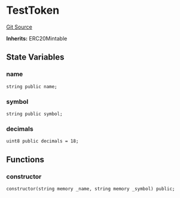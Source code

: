 # TestToken
[Git Source](https://github.com/TOKnetwork/contracts/blob/155f729fd8db0676297384375468d4d45b8aa44e/contracts/common/tokens/TestToken.sol)

**Inherits:**
ERC20Mintable


## State Variables
### name

```solidity
string public name;
```


### symbol

```solidity
string public symbol;
```


### decimals

```solidity
uint8 public decimals = 18;
```


## Functions
### constructor


```solidity
constructor(string memory _name, string memory _symbol) public;
```

